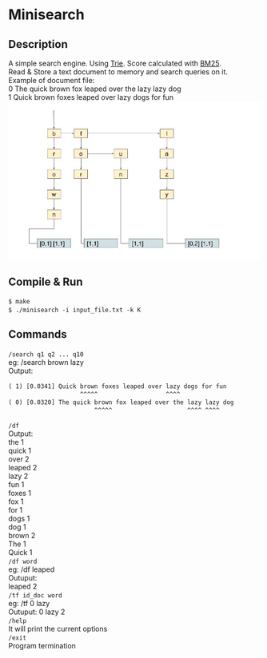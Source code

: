 # Minisearch
## Description ##
A simple search engine. Using [Trie](https://en.wikipedia.org/wiki/Trie). Score calculated with [BM25](https://en.wikipedia.org/wiki/Okapi_BM25).<br>
Read & Store a text document to memory and search queries on it.<br>
Example of document file: <br>
0 The quick brown fox leaped over the lazy lazy dog  
1 Quick brown foxes leaped over lazy dogs for fun  
![Img](/TrieTree.PNG)<br>

## Compile & Run ##
```$ make```  
```$ ./minisearch -i input_file.txt -k K```<br> 

## Commands ##
```/search q1 q2 ... q10```  
eg: /search brown lazy  
Output:  
```
( 1) [0.0341] Quick brown foxes leaped over lazy dogs for fun
                    ^^^^^                   ^^^^
( 0) [0.0320] The quick brown fox leaped over the lazy lazy dog
                        ^^^^^                     ^^^^ ^^^^
```
```/df```<br>
Output:  
the 1  
quick 1  
over 2  
leaped 2  
lazy 2  
fun 1  
foxes 1  
fox 1  
for 1  
dogs 1  
dog 1  
brown 2  
The 1  
Quick 1  
```/df word```  
eg: /df leaped<br>
Outuput:<br>
leaped 2<br>
```/tf id_doc word```  
eg: /tf 0 lazy<br>
Outuput: 
0 lazy 2<br>
```/help```<br>
It will print the current options<br>
```/exit```  
Program termination

